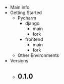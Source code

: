 - Main info
- Getting Started
    - Pycharm
        - django
            - main
            - fork
        - frontend
            - main
            - fork
    - Other Environments
- Versions
    - 0.1.0
      - 